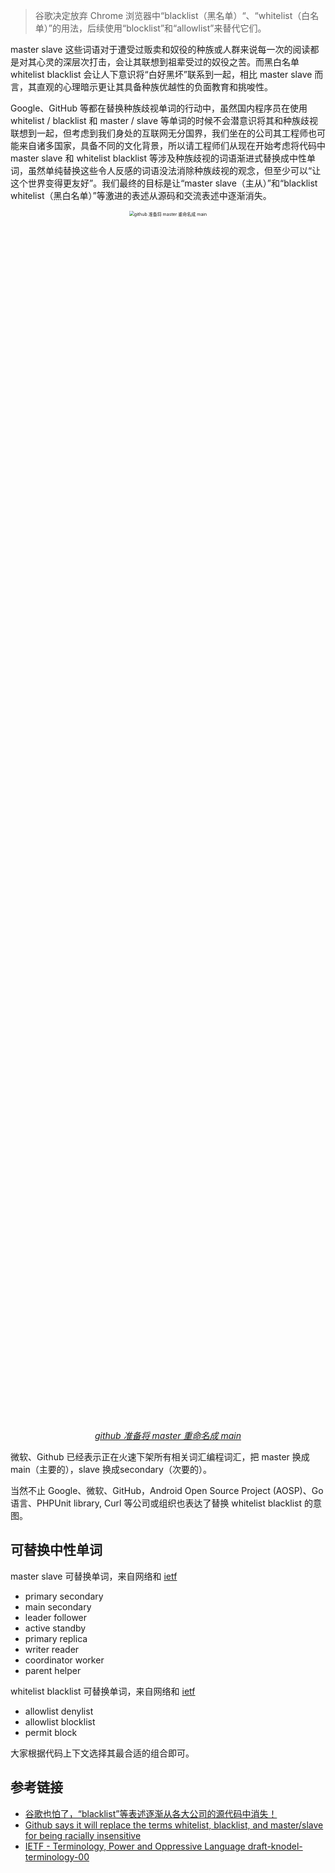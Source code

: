 > 谷歌决定放弃 Chrome 浏览器中“blacklist（黑名单）“、“whitelist（白名单）”的用法，后续使用“blocklist”和“allowlist”来替代它们。
>

master slave 这些词语对于遭受过贩卖和奴役的种族或人群来说每一次的阅读都是对其心灵的深层次打击，会让其联想到祖辈受过的奴役之苦。而黑白名单 whitelist blacklist 会让人下意识将“白好黑坏”联系到一起，相比 master slave 而言，其直观的心理暗示更让其具备种族优越性的负面教育和挑唆性。

Google、GitHub 等都在替换种族歧视单词的行动中，虽然国内程序员在使用 whitelist / blacklist 和 master / slave 等单词的时候不会潜意识将其和种族歧视联想到一起，但考虑到我们身处的互联网无分国界，我们坐在的公司其工程师也可能来自诸多国家，具备不同的文化背景，所以请工程师们从现在开始考虑将代码中 master slave 和 whitelist blacklist 等涉及种族歧视的词语渐进式替换成中性单词，虽然单纯替换这些令人反感的词语没法消除种族歧视的观念，但至少可以“让这个世界变得更友好”。我们最终的目标是让“master slave（主从）”和“blacklist whitelist（黑白名单）”等激进的表述从源码和交流表述中逐渐消失。

<p align="center">
  <img src="https://ata2-img.oss-cn-zhangjiakou.aliyuncs.com/f5604d09d4e6ea6c64b4237dc3c12687.png" alt="github 准备将 master 重命名成 main" style="zoom:50%;" width="50%" />
  <br>
  <a style="font-style: italic;" href="https://twitter.com/natfriedman/status/1271253144442253312?ref_src=twsrc%5Etfw%7Ctwcamp%5Etweetembed%7Ctwterm%5E1271253144442253312%7Ctwgr%5E&ref_url=https%3A%2F%2Fwww.techspot.com%2Fnews%2F85631-github-replace-terms-whitelist-blacklist-masterslave-racially-insensitive.html">github 准备将 master 重命名成 main</a>
</p>

微软、Github 已经表示正在火速下架所有相关词汇编程词汇，把 master 换成main（主要的），slave 换成secondary（次要的）。

当然不止 Google、微软、GitHub，Android Open Source Project (AOSP)、Go 语言、PHPUnit library, Curl 等公司或组织也表达了替换 whitelist blacklist 的意图。

## 可替换中性单词

master slave 可替换单词，来自网络和 [ietf](https://tools.ietf.org/id/draft-knodel-terminology-00.html#suggested-alternatives)

- primary secondary
- main secondary
- leader follower
- active standby
- primary replica
- writer reader
- coordinator worker
- parent helper

whitelist blacklist  可替换单词，来自网络和 [ietf](https://tools.ietf.org/id/draft-knodel-terminology-00.html#suggested-alternatives)

- allowlist denylist
- allowlist blocklist
- permit block

大家根据代码上下文选择其最合适的组合即可。

## 参考链接

- [谷歌也怕了，“blacklist”等表述逐渐从各大公司的源代码中消失！](https://mp.weixin.qq.com/s/NyUw9UNxOYmh4z9f5N16Ew)
- [Github says it will replace the terms whitelist, blacklist, and master/slave for being racially insensitive](https://www.techspot.com/news/85631-github-replace-terms-whitelist-blacklist-masterslave-racially-insensitive.html)
- [IETF - Terminology, Power and Oppressive Language draft-knodel-terminology-00](https://tools.ietf.org/id/draft-knodel-terminology-00.html)
